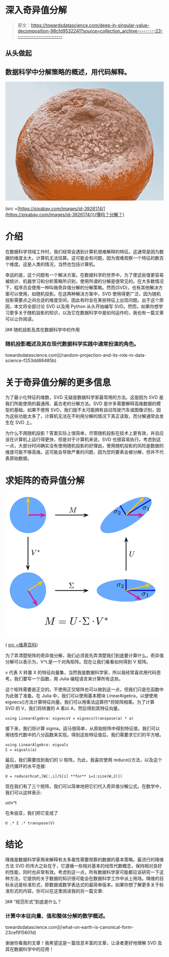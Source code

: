 # 深入奇异值分解

> 原文：<https://towardsdatascience.com/deep-in-singular-value-decomposition-98cfd9532241?source=collection_archive---------23----------------------->

## 从头做起

## 数据科学中分解策略的概述，用代码解释。

![](img/03187c7b25a5eca3e18c8e118ec77cc1.png)

(src =[https://pixabay.com/images/id-3926174/](https://pixabay.com/images/id-3926174/))(懂吗？分解？)

# 介绍

在数据科学领域工作时，我们经常会遇到计算机很难解释的特征。这通常是因为数据的维度太大，计算机无法估算。这可能会有问题，因为很难观察一个特征的数百个维度。这是人类的情况，当然也包括计算机。

幸运的是，这个问题有一个解决方案。在数据科学的世界中，为了使这些值更容易被统计、机器学习和分析策略所识别，使用所谓的分解是很常见的。在大多数情况下，程序员会使用一种叫做奇异值分解的分解策略。然而(SVD)，也有其他解决方案可以使用，如随机投影。在这两种解决方案中，SVD 使用得更广泛，因为随机投影需要点之间合适的维度空间，因此有时会在某些特征上出现问题。出于这个原因，本文将全部讨论 SVD 以及用 Python 从头开始编写 SVD。然而，如果你想学习更多关于随机投影的知识，以及它在数据科学中是如何运作的，我也有一篇文章可以让你阅读。

[](/random-projection-and-its-role-in-data-science-f253dd66485b) [## 随机投影及其在数据科学中的作用

### 随机投影概述及其在现代数据科学实践中通常扮演的角色。

towardsdatascience.com](/random-projection-and-its-role-in-data-science-f253dd66485b) 

# 关于奇异值分解的更多信息

为了最小化特征的维数，SVD 无疑是数据科学家最常用的方法。这是因为 SVD 是我们所能使用的最通用、最古老的分解方法。SVD 是许多需要解释高维数据的模型的基础。如果不使用 SVD，我们就不太可能拥有自动驾驶汽车或图像识别，因为这些功能太多了，计算机无法在不利用分解的情况下真正读取，而分解通常会发生在 SVD 上。

为什么不用随机投影？答案实际上很简单，尽管随机投影在技术上更有效，并且应该在计算机上运行得更快，但是对于计算机来说，SVD 也很容易执行。考虑到这一点，大部分时间确实没有使用随机投影的好理由，使用随机投影的风险是数据的维度可能不够高维。这可能会导致严重的问题，因为您的要素会被分解，但并不代表原始数据。

# 求矩阵的奇异值分解

![](img/22d5c402d1b0c618356c89e17dddd367.png)

( [src =维基百科](https://en.wikipedia.org/wiki/Singular_value_decomposition#/media/File:Singular-Value-Decomposition.svg))

为了弄清楚矩阵的奇异值分解，我们必须首先弄清楚我们到底要计算什么。奇异值分解可以表示为，V^t.是一个对角矩阵。现在让我们看看如何得到 V 矩阵。

v 代表 X 转置 X 的特征向量集，当然我是数据科学家，所以我经常喜欢用代码思考。我们要写一个函数，用 Julia 编程语言来计算所有这些。

这个矩阵需要是正交的。不使用正交矩阵也可以做到这一点，但我们只是在函数中为此做了准备。在 Julia 中，我们可以使用基本模块 LinearAlgebra，以便使用 eigvecs()方法计算特征向量。我们可以用乘法运算符*将矩阵相乘。为了计算 SVD 的 V，我们将转置的 A 乘以 A，然后得到其特征向量。

```
using LinearAlgebra: eigvecsV = eigvecs(transpose(a) * a)
```

接下来，我们将计算 sigma。适马很简单，从原始矩阵中得到特征值，我们可以用线性代数中的八分函数来实现。得到这些特征值后，我们需要求它们的平方根。

```
using LinearAlgebra: eigvals
Σ = eigvals(a)
```

最后，我们需要找到我们的 U 矩阵。为此，我喜欢使用 reduce()方法，以及这个迭代循环的水平连接:

```
U = reduce(hcat,[W[:,i]/S[i] **for** i=1:size(W,2)])
```

现在我们有了三个矩阵，我们可以简单地把它们代入奇异值分解公式。在数学中，我们可以这样表示:

uσv^t

在朱丽亚，我们把它变成了

```
U .* Σ .* transpose(V)
```

# 结论

降维是数据科学家用来解释有太多属性需要观察的数据的基本策略。最流行的降维方法 SVD 的伟大之处在于，它遵循一些相对基本的线性代数概念，保持相对良好的性能，同时也非常有效。考虑到这一点，所有数据科学家可能都应该研究一下这种方法，它提供的关于数据的知识很可能会在数据科学工作中派上用场。降维的目标永远是标准形式，即数据或数学表达式的最简单版本。如果你想了解更多关于标准形式的内容，你可以在这里阅读我的另一篇文章:

[](/what-on-earth-is-canonical-form-23cef915601d) [## “规范形式”到底是什么？

### 计算中本征向量、值和整体分解的数学概述。

towardsdatascience.com](/what-on-earth-is-canonical-form-23cef915601d) 

谢谢你看我的文章！我希望这是一篇信息丰富的文章，让读者更好地理解 SVD 及其在数据科学中的应用！